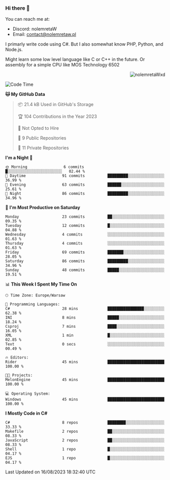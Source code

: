 ### Hi there 👋

You can reach me at:
 - Discord: nolemretaW
 - Email: contact@nolemretaw.pl
 
I primarly write code using C#. But I also somewhat know PHP, Python, and Node.js.

Might learn some low level language like C or C++ in the future. Or assembly for a simple CPU like MOS Technology 6502
 
<p align="right"><img src="https://komarev.com/ghpvc/?username=nolemretaWxd&amp;label=Profile%20views&amp;color=0e75b6&amp;style=flat" alt="nolemretaWxd" /></p>

<!--START_SECTION:waka-->
![Code Time](http://img.shields.io/badge/Code%20Time-55%20hrs%205%20mins-blue)

**🐱 My GitHub Data** 

> 📦 21.4 kB Used in GitHub's Storage 
 > 
> 🏆 104 Contributions in the Year 2023
 > 
> 🚫 Not Opted to Hire
 > 
> 📜 9 Public Repositories 
 > 
> 🔑 11 Private Repositories 
 > 
**I'm a Night 🦉** 

```text
🌞 Morning                6 commits           █░░░░░░░░░░░░░░░░░░░░░░░░   02.44 % 
🌆 Daytime                91 commits          █████████░░░░░░░░░░░░░░░░   36.99 % 
🌃 Evening                63 commits          ██████░░░░░░░░░░░░░░░░░░░   25.61 % 
🌙 Night                  86 commits          █████████░░░░░░░░░░░░░░░░   34.96 % 
```
📅 **I'm Most Productive on Saturday** 

```text
Monday                   23 commits          ██░░░░░░░░░░░░░░░░░░░░░░░   09.35 % 
Tuesday                  12 commits          █░░░░░░░░░░░░░░░░░░░░░░░░   04.88 % 
Wednesday                4 commits           ░░░░░░░░░░░░░░░░░░░░░░░░░   01.63 % 
Thursday                 4 commits           ░░░░░░░░░░░░░░░░░░░░░░░░░   01.63 % 
Friday                   69 commits          ███████░░░░░░░░░░░░░░░░░░   28.05 % 
Saturday                 86 commits          █████████░░░░░░░░░░░░░░░░   34.96 % 
Sunday                   48 commits          █████░░░░░░░░░░░░░░░░░░░░   19.51 % 
```


📊 **This Week I Spent My Time On** 

```text
🕑︎ Time Zone: Europe/Warsaw

💬 Programming Languages: 
C#                       28 mins             ████████████████░░░░░░░░░   62.38 % 
INI                      8 mins              █████░░░░░░░░░░░░░░░░░░░░   18.24 % 
Csproj                   7 mins              ████░░░░░░░░░░░░░░░░░░░░░   16.05 % 
XML                      1 min               █░░░░░░░░░░░░░░░░░░░░░░░░   02.85 % 
Text                     0 secs              ░░░░░░░░░░░░░░░░░░░░░░░░░   00.49 % 

🔥 Editors: 
Rider                    45 mins             █████████████████████████   100.00 % 

🐱‍💻 Projects: 
MelonEngine              45 mins             █████████████████████████   100.00 % 

💻 Operating System: 
Windows                  45 mins             █████████████████████████   100.00 % 
```

**I Mostly Code in C#** 

```text
C#                       8 repos             ████████░░░░░░░░░░░░░░░░░   33.33 % 
Makefile                 2 repos             ██░░░░░░░░░░░░░░░░░░░░░░░   08.33 % 
JavaScript               2 repos             ██░░░░░░░░░░░░░░░░░░░░░░░   08.33 % 
Shell                    1 repo              █░░░░░░░░░░░░░░░░░░░░░░░░   04.17 % 
EJS                      1 repo              █░░░░░░░░░░░░░░░░░░░░░░░░   04.17 % 
```




 Last Updated on 16/08/2023 18:32:40 UTC
<!--END_SECTION:waka-->
